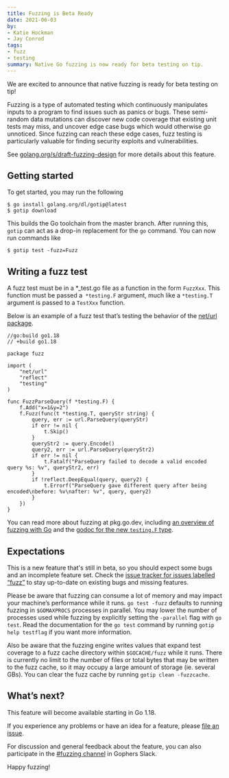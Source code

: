 ```yaml
---
title: Fuzzing is Beta Ready
date: 2021-06-03
by:
- Katie Hockman
- Jay Conrod
tags:
- fuzz
- testing
summary: Native Go fuzzing is now ready for beta testing on tip.
---
```



We are excited to announce that native fuzzing is ready for beta testing on tip!

Fuzzing is a type of automated testing which continuously manipulates inputs to
a program to find issues such as panics or bugs. These semi-random data
mutations can discover new code coverage that existing unit tests may miss, and
uncover edge case bugs which would otherwise go unnoticed. Since fuzzing can
reach these edge cases, fuzz testing is particularly valuable for finding
security exploits and vulnerabilities.

See
[golang.org/s/draft-fuzzing-design](/s/draft-fuzzing-design)
for more details about this feature.


## Getting started

To get started, you may run the following

	$ go install golang.org/dl/gotip@latest
	$ gotip download

This builds the Go toolchain from the master branch. After running this, `gotip`
can act as a drop-in replacement for the `go` command. You can now run commands
like

	$ gotip test -fuzz=Fuzz

## Writing a fuzz test

A fuzz test must be in a \*\_test.go file as a function in the form `FuzzXxx`.
This function must be passed a` *testing.F` argument, much like a `*testing.T`
argument is passed to a `TestXxx` function.

Below is an example of a fuzz test that’s testing the behavior of the [net/url
package](https://pkg.go.dev/net/url#ParseQuery).

	//go:build go1.18
	// +build go1.18

	package fuzz

	import (
		"net/url"
		"reflect"
		"testing"
	)

	func FuzzParseQuery(f *testing.F) {
		f.Add("x=1&y=2")
		f.Fuzz(func(t *testing.T, queryStr string) {
			query, err := url.ParseQuery(queryStr)
			if err != nil {
				t.Skip()
			}
			queryStr2 := query.Encode()
			query2, err := url.ParseQuery(queryStr2)
			if err != nil {
				t.Fatalf("ParseQuery failed to decode a valid encoded query %s: %v", queryStr2, err)
			}
			if !reflect.DeepEqual(query, query2) {
				t.Errorf("ParseQuery gave different query after being encoded\nbefore: %v\nafter: %v", query, query2)
			}
		})
	}

You can read more about fuzzing at pkg.go.dev, including [an overview
of fuzzing with Go](https://pkg.go.dev/testing@master#hdr-Fuzzing) and the
[godoc for the new `testing.F` type](https://pkg.go.dev/testing@master#F).

## Expectations

This is a new feature that's still in beta, so you should expect some bugs
and an incomplete feature set. Check the [issue tracker for issues labelled
“fuzz”](https://github.com/golang/go/issues?q=is%3Aopen+is%3Aissue+label%3Afuzz)
to stay up-to-date on existing bugs and missing features.

Please be aware that fuzzing can consume a lot of memory and may impact your
machine’s performance while it runs. `go test -fuzz` defaults to running fuzzing
in `$GOMAXPROCS` processes in parallel. You may lower the number of processes
used while fuzzing by explicitly setting the `-parallel` flag with `go test`.
Read the documentation for the `go test` command by running `gotip help
testflag` if you want more information.

Also be aware that the fuzzing engine writes values that expand test coverage to
a fuzz cache directory within `$GOCACHE/fuzz` while it runs. There is currently
no limit to the number of files or total bytes that may be written to the fuzz
cache, so it may occupy a large amount of storage (ie. several GBs). You can
clear the fuzz cache by running `gotip clean -fuzzcache`.

## What’s next?

This feature will become available starting in Go 1.18.

If you experience any problems or have an idea for a feature, please [file an
issue](https://github.com/golang/go/issues/new/?&labels=fuzz).

For discussion and general feedback about the feature, you can also participate
in the [#fuzzing channel](https://gophers.slack.com/archives/CH5KV1AKE) in
Gophers Slack.

Happy fuzzing!
